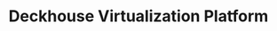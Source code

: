 ---
title: "Deckhouse Virtualization Platform"
permalink: ru/virtualization-platform/documentation/user/scheme.html
lang: ru
---